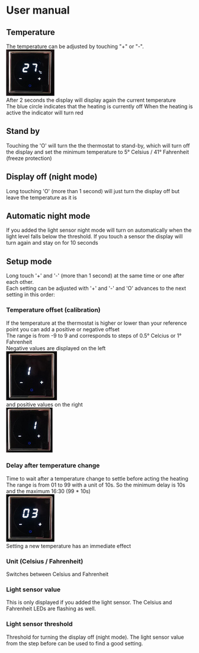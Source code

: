 # User manual
## Temperature
The temperature can be adjusted by touching "+" or "-".  
<img src="valve_off.jpg"/>  
After 2 seconds the display will display again the current temperature  
The blue circle indicates that the heating is currently off
When the heating is active the indicator will turn red  
## Stand by
Touching the 'O' will turn the the thermostat to stand-by, which will turn off the display and set the minimum temperature to 5° Celsius / 41° Fahrenheit (freeze protection)
## Display off (night mode)
Long touching 'O' (more than 1 second) will just turn the display off but leave the temperature as it is

## Automatic night mode
If you added the light sensor night mode will turn on automatically when the light level falls below the threshold.
If you touch a sensor the display will turn again and stay on for 10 seconds

## Setup mode
Long touch '+' and '-' (more than 1 second) at the same time or one after each other.  
Each setting can be adjusted with '+' and '-' and 'O' advances to the next setting in this order:  
### Temperature offset (calibration)
If the temperature at the thermostat is higher or lower than your reference point you can add a positive or negative offset  
The range is from -9 to 9 and corresponds to steps of 0.5° Celcius or 1° Fahrenheit  
Negative values are displayed on the left  
<img src="negative_offset.jpg"/>  
and positive values on the right  
<img src="positive_offset.jpg"/>  

### Delay after temperature change
Time to wait after a temperature change to settle before acting the heating  
The range is from 01 to 99 with a unit of 10s. So the minimum delay is 10s and the maximum 16:30 (99 * 10s)  
<img src="valve_delay.jpg"/>  
Setting a new temperature has an immediate effect  

### Unit (Celsius / Fahrenheit)
Switches between Celsius and Fahrenheit

### Light sensor value
This is only displayed if you added the light sensor. The Celsius and Fahrenheit LEDs are flashing as well.

### Light sensor threshold
Threshold for turning the display off (night mode). The light sensor value from the step before can be used to find a good setting.
